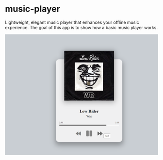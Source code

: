 # music-player

 Lightweight, elegant music player that enhances your offline music experience.
 The goal of this app is to show how a basic  music player works.


![sample1](img/app1.png)

